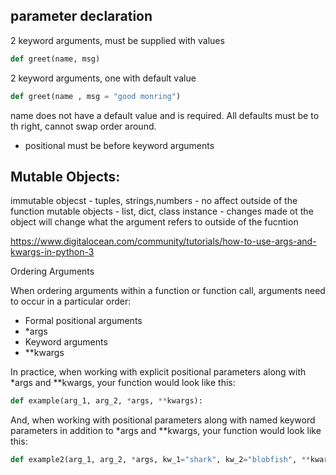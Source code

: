 

## parameter declaration

2 keyword arguments, must be supplied with values

```python
def greet(name, msg)
```

2 keyword arguments, one with default value

```python 
def greet(name , msg = "good monring")
```

name does not have a default value and is required. All defaults must be to th right, cannot swap order around. 

- positional must be before keyword arguments 


## Mutable Objects:

immutable objecst - tuples, strings,numbers - no affect outside of the function 
mutable objects - list, dict, class instance - changes made ot the object will change what the argument refers to outside of the fucntion


https://www.digitalocean.com/community/tutorials/how-to-use-args-and-kwargs-in-python-3

Ordering Arguments

When ordering arguments within a function or function call, arguments need to occur in a particular order:

- Formal positional arguments
- *args
- Keyword arguments
- **kwargs

In practice, when working with explicit positional parameters along with *args and **kwargs, your function would look like this:

```python
def example(arg_1, arg_2, *args, **kwargs):
```
 
And, when working with positional parameters along with named keyword parameters in addition to *args and **kwargs, your function would look like this:

```python
def example2(arg_1, arg_2, *args, kw_1="shark", kw_2="blobfish", **kwargs):
```